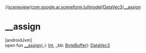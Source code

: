 //[sceneview](../../../index.md)/[com.google.ar.sceneform.lullmodel](../index.md)/[DataVec3](index.md)/[__assign](__assign.md)

# __assign

[androidJvm]\
open fun [__assign](__assign.md)(_i: [Int](https://kotlinlang.org/api/latest/jvm/stdlib/kotlin/-int/index.html), _bb: [ByteBuffer](https://developer.android.com/reference/kotlin/java/nio/ByteBuffer.html)): [DataVec3](index.md)
